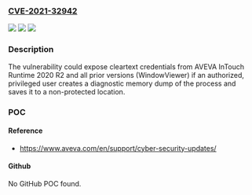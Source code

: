 ### [CVE-2021-32942](https://cve.mitre.org/cgi-bin/cvename.cgi?name=CVE-2021-32942)
![](https://img.shields.io/static/v1?label=Product&message=InTouch&color=blue)
![](https://img.shields.io/static/v1?label=Version&message=%3C%3D%202020%20R2%20&color=brighgreen)
![](https://img.shields.io/static/v1?label=Vulnerability&message=CLEARTEXT%20STORAGE%20OF%20SENSITIVE%20INFORMATION%20IN%20MEMORY%20CWE-316&color=brighgreen)

### Description

The vulnerability could expose cleartext credentials from AVEVA InTouch Runtime 2020 R2 and all prior versions (WindowViewer) if an authorized, privileged user creates a diagnostic memory dump of the process and saves it to a non-protected location.

### POC

#### Reference
- https://www.aveva.com/en/support/cyber-security-updates/

#### Github
No GitHub POC found.

